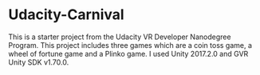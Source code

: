 # Udacity-Carnival
This is a starter project from the Udacity VR Developer Nanodegree Program. This project includes three games which are a coin toss game, a wheel of fortune game and a Plinko game. I used Unity 2017.2.0 and GVR Unity SDK v1.70.0.
